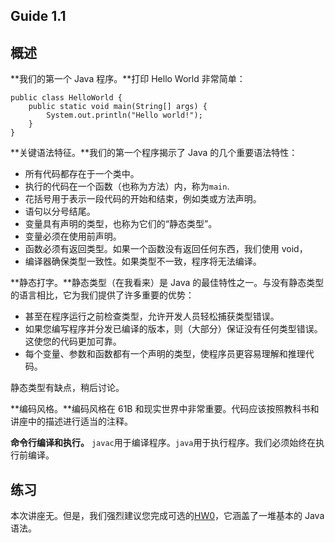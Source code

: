 ## Guide 1.1

## 概述

**我们的第一个 Java 程序。**打印 Hello World 非常简单：

```
public class HelloWorld {
    public static void main(String[] args) {
        System.out.println("Hello world!");
    }
}
```

**关键语法特征。**我们的第一个程序揭示了 Java 的几个重要语法特性：

- 所有代码都存在于一个类中。
- 执行的代码在一个函数（也称为方法）内，称为`main`.
- 花括号用于表示一段代码的开始和结束，例如类或方法声明。
- 语句以分号结尾。
- 变量具有声明的类型，也称为它们的“静态类型”。
- 变量必须在使用前声明。
- 函数必须有返回类型。如果一个函数没有返回任何东西，我们使用 void，
- 编译器确保类型一致性。如果类型不一致，程序将无法编译。

**静态打字。**静态类型（在我看来）是 Java 的最佳特性之一。与没有静态类型的语言相比，它为我们提供了许多重要的优势：

- 甚至在程序运行之前检查类型，允许开发人员轻松捕获类型错误。
- 如果您编写程序并分发已编译的版本，则（大部分）保证没有任何类型错误。这使您的代码更加可靠。
- 每个变量、参数和函数都有一个声明的类型，使程序员更容易理解和推理代码。

静态类型有缺点，稍后讨论。

**编码风格。**编码风格在 61B 和现实世界中非常重要。代码应该按照教科书和讲座中的描述进行适当的注释。

**命令行编译和执行。** `javac`用于编译程序。`java`用于执行程序。我们必须始终在执行前编译。

## 练习

本次讲座无。但是，我们强烈建议您完成可选的[HW0](https://sp19.datastructur.es/materials/hw/hw0/hw0)，它涵盖了一堆基本的 Java 语法。